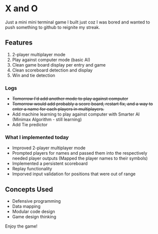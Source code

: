 
# X and O

Just a mini mini terminal game I built just coz I was bored and wanted to push something to github to reignite my streak.

## Features
1. 2-player multiplayer mode
2. Play against computer mode (basic AI)
3. Clean game board display per entry and game
4. Clean scoreboard detection and display
5. Win and tie detection

### Logs
- ~~Tomorrow I'd add another mode to play against computer~~
- ~~Tomorrow would add probably a score board, restart fix, and a way to enter a name for each players in multiplayers.~~
- Add machine learning to play against computer with Smarter AI (Minimax Algorithm - still learning)
- Add Tie predictor

### What I implemented today
- Improved 2-player multiplayer mode
- Prompted players for names and passed them into the respectively needed player outputs (Mapped the player names to their symbols)
- Implemented a persistent scoreboard
- Replay functionality
- Imporved input validation for positions that were out of range

## Concepts Used
- Defensive programming
- Data mapping
- Modular code design
- Game design thinking



Enjoy the game!
